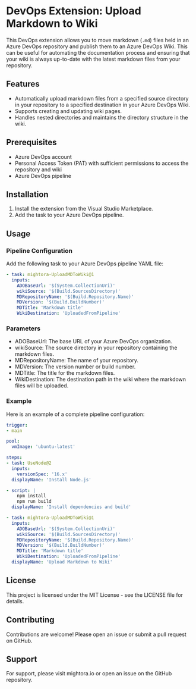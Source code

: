 # DevOps Extension: Upload Markdown to Wiki

This DevOps extension allows you to move markdown (`.md`) files held in an Azure DevOps repository and publish them to an Azure DevOps Wiki. This can be useful for automating the documentation process and ensuring that your wiki is always up-to-date with the latest markdown files from your repository.

## Features

- Automatically upload markdown files from a specified source directory in your repository to a specified destination in your Azure DevOps Wiki.
- Supports creating and updating wiki pages.
- Handles nested directories and maintains the directory structure in the wiki.

## Prerequisites

- Azure DevOps account
- Personal Access Token (PAT) with sufficient permissions to access the repository and wiki
- Azure DevOps pipeline

## Installation

1. Install the extension from the Visual Studio Marketplace.
2. Add the task to your Azure DevOps pipeline.

## Usage

### Pipeline Configuration

Add the following task to your Azure DevOps pipeline YAML file:

```yaml
- task: mightora-UploadMDToWiki@1
  inputs:
    ADOBaseUrl: '$(System.CollectionUri)'
    wikiSource: '$(Build.SourcesDirectory)'
    MDRepositoryName: '$(Build.Repository.Name)'
    MDVersion: '$(Build.BuildNumber)'
    MDTitle: 'Markdown title'
    WikiDestination: 'UploadedFromPipeline'
```

### Parameters
- ADOBaseUrl: The base URL of your Azure DevOps organization.
- wikiSource: The source directory in your repository containing the markdown files.
- MDRepositoryName: The name of your repository.
- MDVersion: The version number or build number.
- MDTitle: The title for the markdown files.
- WikiDestination: The destination path in the wiki where the markdown files will be uploaded.

### Example

Here is an example of a complete pipeline configuration:

```yaml
trigger:
- main

pool:
  vmImage: 'ubuntu-latest'

steps:
- task: UseNode@2
  inputs:
    versionSpec: '16.x'
  displayName: 'Install Node.js'

- script: |
    npm install
    npm run build
  displayName: 'Install dependencies and build'

- task: mightora-UploadMDToWiki@1
  inputs:
    ADOBaseUrl: '$(System.CollectionUri)'
    wikiSource: '$(Build.SourcesDirectory)'
    MDRepositoryName: '$(Build.Repository.Name)'
    MDVersion: '$(Build.BuildNumber)'
    MDTitle: 'Markdown title'
    WikiDestination: 'UploadedFromPipeline'
  displayName: 'Upload Markdown to Wiki'
```

## License
This project is licensed under the MIT License - see the LICENSE file for details.

## Contributing
Contributions are welcome! Please open an issue or submit a pull request on GitHub.

## Support
For support, please visit mightora.io or open an issue on the GitHub repository.


